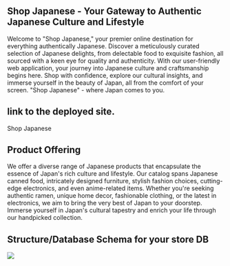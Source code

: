 ## Shop Japanese - Your Gateway to Authentic Japanese Culture and Lifestyle
Welcome to "Shop Japanese," your premier online destination for everything authentically Japanese. Discover a meticulously curated selection of Japanese delights, from delectable food to exquisite fashion, all sourced with a keen eye for quality and authenticity. With our user-friendly web application, your journey into Japanese culture and craftsmanship begins here. Shop with confidence, explore our cultural insights, and immerse yourself in the beauty of Japan, all from the comfort of your screen. "Shop Japanese" - where Japan comes to you.


 ## link to the deployed site.
 Shop Japanese

## Product Offering
We offer a diverse range of Japanese products that encapsulate the essence of Japan's rich culture and lifestyle. Our catalog spans Japanese canned food, intricately designed furniture, stylish fashion choices, cutting-edge electronics, and even anime-related items. Whether you're seeking authentic ramen, unique home decor, fashionable clothing, or the latest in electronics, we aim to bring the very best of Japan to your doorstep. Immerse yourself in Japan's cultural tapestry and enrich your life through our handpicked collection.



## Structure/Database Schema for your store DB
![](https://camo.githubusercontent.com/21538cb25738e310b6e63ef242889f799a92e9e8e9303cdf994396c00fd4af91/68747470733a2f2f692e696d6775722e636f6d2f713354453642432e706e67)
